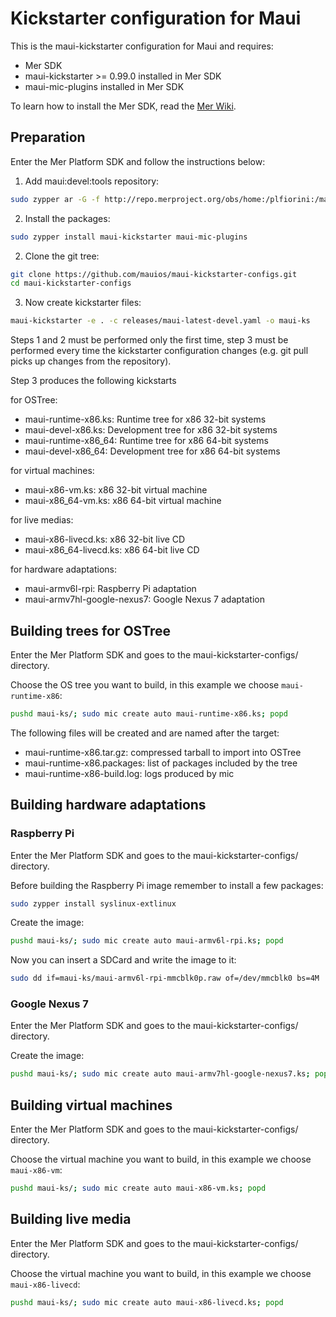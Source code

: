 Kickstarter configuration for Maui
==================================

This is the maui-kickstarter configuration for Maui and requires:

* Mer SDK
* maui-kickstarter >= 0.99.0 installed in Mer SDK
* maui-mic-plugins installed in Mer SDK

To learn how to install the Mer SDK, read the [Mer Wiki](https://wiki.merproject.org/wiki/Platform_SDK).

## Preparation

Enter the Mer Platform SDK and follow the instructions below:

1) Add maui:devel:tools repository:

```sh
sudo zypper ar -G -f http://repo.merproject.org/obs/home:/plfiorini:/maui:/devel:/tools/latest_i486/ maui-tools
```

2) Install the packages:

```sh
sudo zypper install maui-kickstarter maui-mic-plugins
```

2) Clone the git tree:

```sh
git clone https://github.com/mauios/maui-kickstarter-configs.git
cd maui-kickstarter-configs
```

3) Now create kickstarter files:

```sh
maui-kickstarter -e . -c releases/maui-latest-devel.yaml -o maui-ks
```

Steps 1 and 2 must be performed only the first time, step 3 must be performed every time
the kickstarter configuration changes (e.g. git pull picks up changes from the repository).

Step 3 produces the following kickstarts

for OSTree:

* maui-runtime-x86.ks: Runtime tree for x86 32-bit systems
* maui-devel-x86.ks: Development tree for x86 32-bit systems
* maui-runtime-x86_64: Runtime tree for x86 64-bit systems
* maui-devel-x86_64: Development tree for x86 64-bit systems

for virtual machines:

* maui-x86-vm.ks: x86 32-bit virtual machine
* maui-x86_64-vm.ks: x86 64-bit virtual machine

for live medias:

* maui-x86-livecd.ks: x86 32-bit live CD
* maui-x86_64-livecd.ks: x86 64-bit live CD

for hardware adaptations:

* maui-armv6l-rpi: Raspberry Pi adaptation
* maui-armv7hl-google-nexus7: Google Nexus 7 adaptation

## Building trees for OSTree

Enter the Mer Platform SDK and goes to the maui-kickstarter-configs/ directory.

Choose the OS tree you want to build, in this example we choose `maui-runtime-x86`:

```sh
pushd maui-ks/; sudo mic create auto maui-runtime-x86.ks; popd
```

The following files will be created and are named after the target:

* maui-runtime-x86.tar.gz: compressed tarball to import into OSTree
* maui-runtime-x86.packages: list of packages included by the tree
* maui-runtime-x86-build.log: logs produced by mic

## Building hardware adaptations

### Raspberry Pi

Enter the Mer Platform SDK and goes to the maui-kickstarter-configs/ directory.

Before building the Raspberry Pi image remember to install a few packages:

```sh
sudo zypper install syslinux-extlinux
```

Create the image:

```sh
pushd maui-ks/; sudo mic create auto maui-armv6l-rpi.ks; popd
```

Now you can insert a SDCard and write the image to it:

```sh
sudo dd if=maui-ks/maui-armv6l-rpi-mmcblk0p.raw of=/dev/mmcblk0 bs=4M
```

### Google Nexus 7

Enter the Mer Platform SDK and goes to the maui-kickstarter-configs/ directory.

Create the image:

```sh
pushd maui-ks/; sudo mic create auto maui-armv7hl-google-nexus7.ks; popd
```

## Building virtual machines

Enter the Mer Platform SDK and goes to the maui-kickstarter-configs/ directory.

Choose the virtual machine you want to build, in this example we choose `maui-x86-vm`:

```sh
pushd maui-ks/; sudo mic create auto maui-x86-vm.ks; popd
```

## Building live media

Enter the Mer Platform SDK and goes to the maui-kickstarter-configs/ directory.

Choose the virtual machine you want to build, in this example we choose `maui-x86-livecd`:

```sh
pushd maui-ks/; sudo mic create auto maui-x86-livecd.ks; popd
```
